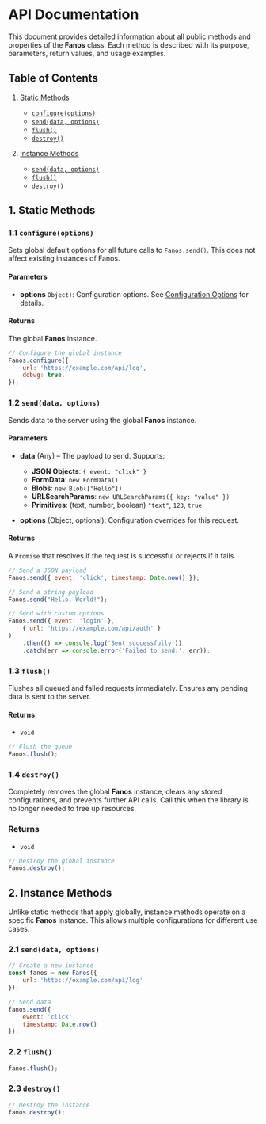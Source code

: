 # API Documentation

This document provides detailed information about all public methods and properties of the **Fanos** class. Each method is described with its purpose, parameters, return values, and usage examples.

## Table of Contents
1. [Static Methods](#1-static-methods)
    - [`configure(options)`](#11-configureoptions)
    - [`send(data, options)`](#12-senddata-options)
    - [`flush()`](#13-flush)
    - [`destroy()`](#14-destroy)

2. [Instance Methods](#2-instance-methods)
    - [`send(data, options)`](#21-senddata-options)
    - [`flush()`](#22-flush)
    - [`destroy()`](#23-destroy)

## 1. Static Methods

### 1.1 `configure(options)`

Sets global default options for all future calls to `Fanos.send()`. This does not affect existing instances of Fanos.

#### Parameters
- **options** `Object)`: Configuration options. See [Configuration Options](./configuration.md) for details.

#### Returns

The global **Fanos** instance.

```javascript
// Configure the global instance
Fanos.configure({
    url: 'https://example.com/api/log',
    debug: true,
});
```
### 1.2 `send(data, options)`

Sends data to the server using the global **Fanos** instance.

#### Parameters

- **data** (Any) – The payload to send. Supports:
    - **JSON Objects**: `{ event: "click" }`
    - **FormData**: `new FormData()`
    - **Blobs**: `new Blob(["Hello"])`
    - **URLSearchParams**: `new URLSearchParams({ key: "value" })`
    - **Primitives**: (text, number, boolean) `"text"`, `123`, `true`

- **options** (Object, optional): Configuration overrides for this request.

#### Returns

A `Promise` that resolves if the request is successful or rejects if it fails.

```javascript
// Send a JSON payload
Fanos.send({ event: 'click', timestamp: Date.now() });

// Send a string payload
Fanos.send("Hello, World!");

// Send with custom options
Fanos.send({ event: 'login' }, 
    { url: 'https://example.com/api/auth' }
)
    .then(() => console.log('Sent successfully'))
    .catch(err => console.error('Failed to send:', err));
```
### 1.3 `flush()`

Flushes all queued and failed requests immediately. Ensures any pending data is sent to the server.

#### Returns
- `void`

```javascript
// Flush the queue
Fanos.flush();
```
### 1.4 `destroy()`

Completely removes the global **Fanos** instance, clears any stored configurations, and prevents further API calls. Call this when the library is no longer needed to free up resources.

### Returns
- `void`

```javascript
// Destroy the global instance
Fanos.destroy();
```
## 2. Instance Methods

Unlike static methods that apply globally, instance methods operate on a specific **Fanos** instance. This allows multiple configurations for different use cases.

### 2.1 `send(data, options)`
```javascript
// Create a new instance
const fanos = new Fanos({
    url: 'https://example.com/api/log' 
});

// Send data
fanos.send({ 
    event: 'click',
    timestamp: Date.now() 
});
```
### 2.2 `flush()`
```javascript
fanos.flush();
```
### 2.3 `destroy()`
```javascript
// Destroy the instance
fanos.destroy();
```
